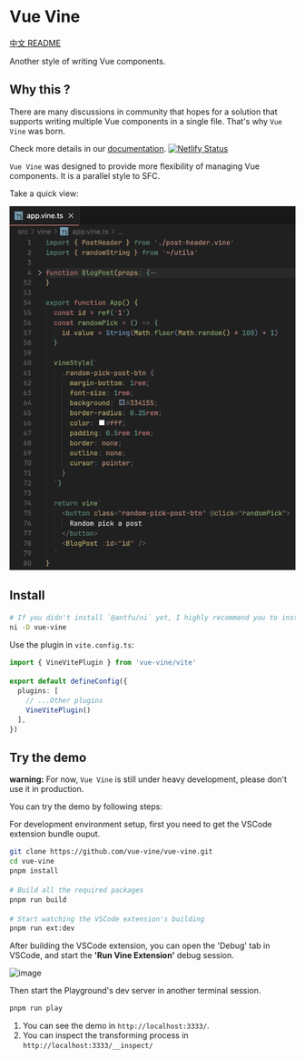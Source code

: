 # Vue Vine

[中文 README](./README-CN.md)

Another style of writing Vue components.

## Why this ?

There are many discussions in community that hopes for a solution that supports writing multiple Vue components in a single file. That's why `Vue Vine` was born.

Check more details in our [documentation](https://vue-vine.netlify.app/). [![Netlify Status](https://api.netlify.com/api/v1/badges/ff99c4c5-2766-4716-81db-599ce4346647/deploy-status)](https://app.netlify.com/sites/vue-vine/deploys)

`Vue Vine` was designed to provide more flexibility of managing Vue components. It is a parallel style to SFC.

Take a quick view:

![Quick view](./packages/docs/src/public/highlight-demo.png)

## Install

```bash
# If you didn't install `@antfu/ni` yet, I highly recommend you to install it.
ni -D vue-vine
```

Use the plugin in `vite.config.ts`:

```ts
import { VineVitePlugin } from 'vue-vine/vite'

export default defineConfig({
  plugins: [
    // ...Other plugins
    VineVitePlugin()
  ],
})
```

## Try the demo

**warning:** For now, `Vue Vine` is still under heavy development, please don't use it in production.

You can try the demo by following steps:

For development environment setup, first you need to get the VSCode extension bundle ouput.

```bash
git clone https://github.com/vue-vine/vue-vine.git
cd vue-vine
pnpm install

# Build all the required packages
pnpm run build

# Start watching the VSCode extension's building
pnpm run ext:dev
```

After building the VSCode extension, you can open the 'Debug' tab in VSCode, and start the **'Run Vine Extension'** debug session.

<img width="385" alt="image" src="https://github.com/vue-vine/vue-vine/assets/46062972/374b77a4-9d49-4eb6-a84b-f7ab64b99bdf">

Then start the Playground's dev server in another terminal session.

```bash
pnpm run play
```

1. You can see the demo in `http://localhost:3333/`.
2. You can inspect the transforming process in `http://localhost:3333/__inspect/`
